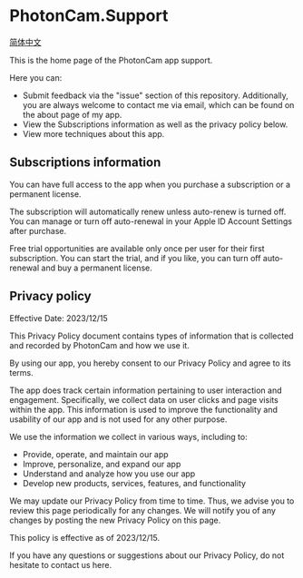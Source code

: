# PhotonCam.Support

[简体中文](https://github.com/JuniperPhoton/PhotonCam.Support/blob/main/README-ZHS.md)

This is the home page of the PhotonCam app support.

Here you can:
- Submit feedback via the "issue" section of this repository. Additionally, you are always welcome to contact me via email, which can be found on the about page of my app.
- View the Subscriptions information as well as the privacy policy below.
- View more techniques about this app.

## Subscriptions information

You can have full access to the app when you purchase a subscription or a permanent license.

The subscription will automatically renew unless auto-renew is turned off. You can manage or turn off auto-renewal in your Apple ID Account Settings after purchase.

Free trial opportunities are available only once per user for their first subscription. You can start the trial, and if you like, you can turn off auto-renewal and buy a permanent license.

## Privacy policy

Effective Date: 2023/12/15

This Privacy Policy document contains types of information that is collected and recorded by PhotonCam and how we use it.

By using our app, you hereby consent to our Privacy Policy and agree to its terms.

The app does track certain information pertaining to user interaction and engagement. Specifically, we collect data on user clicks and page visits within the app. This information is used to improve the functionality and usability of our app and is not used for any other purpose.

We use the information we collect in various ways, including to:

- Provide, operate, and maintain our app
- Improve, personalize, and expand our app
- Understand and analyze how you use our app
- Develop new products, services, features, and functionality

We may update our Privacy Policy from time to time. Thus, we advise you to review this page periodically for any changes. We will notify you of any changes by posting the new Privacy Policy on this page.

This policy is effective as of 2023/12/15.

If you have any questions or suggestions about our Privacy Policy, do not hesitate to contact us here.
